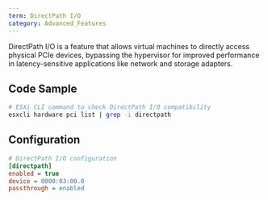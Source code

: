 ```yaml
---
term: DirectPath I/O
category: Advanced_Features
---
```


DirectPath I/O is a feature that allows virtual machines to directly access physical PCIe devices, bypassing the hypervisor for improved performance in latency-sensitive applications like network and storage adapters.

## Code Sample

```bash
# ESXi CLI command to check DirectPath I/O compatibility
esxcli hardware pci list | grep -i directpath
```

## Configuration

```ini
# DirectPath I/O configuration
[directpath]
enabled = true
device = 0000:03:00.0
passthrough = enabled
```